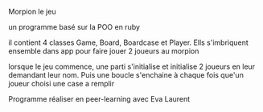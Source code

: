 Morpion le jeu

un programme basé sur la POO en ruby 

il contient 4 classes Game, Board, Boardcase et Player. Ells s'imbriquent ensemble dans app pour faire jouer 2 joueurs au morpion

lorsque le jeu commence, une parti s'initialise et initialise 2 joueurs en leur demandant leur nom. Puis une boucle s'enchaine à chaque fois que'un joueur choisi une case a remplir

Programme réaliser en peer-learning avec Eva Laurent